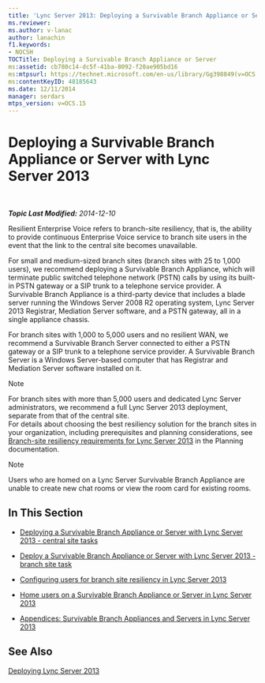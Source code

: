 ```yaml
---
title: 'Lync Server 2013: Deploying a Survivable Branch Appliance or Server'
ms.reviewer: 
ms.author: v-lanac
author: lanachin
f1.keywords:
- NOCSH
TOCTitle: Deploying a Survivable Branch Appliance or Server
ms:assetid: cb780c14-dc5f-41ba-8092-f20ae905bd16
ms:mtpsurl: https://technet.microsoft.com/en-us/library/Gg398849(v=OCS.15)
ms:contentKeyID: 48185643
ms.date: 12/11/2014
manager: serdars
mtps_version: v=OCS.15
---
```


<div data-xmlns="http://www.w3.org/1999/xhtml">

<div class="topic" data-xmlns="http://www.w3.org/1999/xhtml" data-msxsl="urn:schemas-microsoft-com:xslt" data-cs="http://msdn.microsoft.com/en-us/">

<div data-asp="http://msdn2.microsoft.com/asp">

# Deploying a Survivable Branch Appliance or Server with Lync Server 2013

</div>

<div id="mainSection">

<div id="mainBody">

<span> </span>

_**Topic Last Modified:** 2014-12-10_

Resilient Enterprise Voice refers to branch-site resiliency, that is, the ability to provide continuous Enterprise Voice service to branch site users in the event that the link to the central site becomes unavailable.

For small and medium-sized branch sites (branch sites with 25 to 1,000 users), we recommend deploying a Survivable Branch Appliance, which will terminate public switched telephone network (PSTN) calls by using its built-in PSTN gateway or a SIP trunk to a telephone service provider. A Survivable Branch Appliance is a third-party device that includes a blade server running the Windows Server 2008 R2 operating system, Lync Server 2013 Registrar, Mediation Server software, and a PSTN gateway, all in a single appliance chassis.

For branch sites with 1,000 to 5,000 users and no resilient WAN, we recommend a Survivable Branch Server connected to either a PSTN gateway or a SIP trunk to a telephone service provider. A Survivable Branch Server is a Windows Server-based computer that has Registrar and Mediation Server software installed on it.

<div>


> [!NOTE]  
> For branch sites with more than 5,000 users and dedicated Lync Server administrators, we recommend a full Lync Server 2013 deployment, separate from that of the central site.<BR>For details about choosing the best resiliency solution for the branch sites in your organization, including prerequisites and planning considerations, see <A href="lync-server-2013-branch-site-resiliency-requirements.md">Branch-site resiliency requirements for Lync Server 2013</A> in the Planning documentation.



</div>

<div>


> [!NOTE]  
> Users who are homed on a Lync Server Survivable Branch Appliance are unable to create new chat rooms or view the room card for existing rooms.



</div>

<div>

## In This Section

  - [Deploying a Survivable Branch Appliance or Server with Lync Server 2013 - central site tasks](lync-server-2013-deploying-a-survivable-branch-appliance-or-server-central-site-tasks.md)

  - [Deploy a Survivable Branch Appliance or Server with Lync Server 2013 - branch site task](lync-server-2013-deploy-a-survivable-branch-appliance-or-server-branch-site-task.md)

  - [Configuring users for branch site resiliency in Lync Server 2013](lync-server-2013-configuring-users-for-branch-site-resiliency.md)

  - [Home users on a Survivable Branch Appliance or Server in Lync Server 2013](lync-server-2013-home-users-on-a-survivable-branch-appliance-or-server.md)

  - [Appendices: Survivable Branch Appliances and Servers in Lync Server 2013](lync-server-2013-appendices-survivable-branch-appliances-and-servers.md)

</div>

<div>

## See Also


[Deploying Lync Server 2013](lync-server-2013-deploying-lync-server.md)  
  

</div>

</div>

<span> </span>

</div>

</div>

</div>

